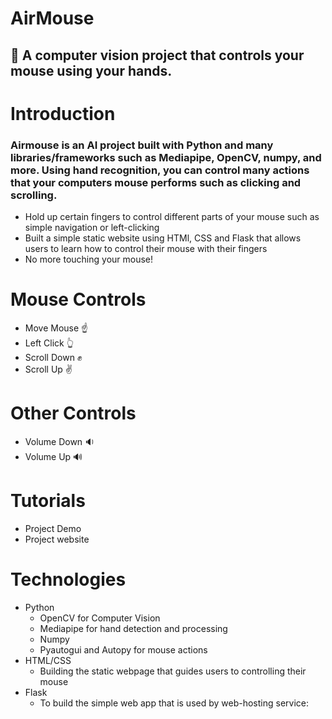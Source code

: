 #                                                                                  AirMouse 

## 🔶 A computer vision project that controls your mouse using your hands. 

# Introduction
### Airmouse is an AI project built with Python and many libraries/frameworks such as Mediapipe, OpenCV, numpy, and more. Using hand recognition, you can control many actions that your computers mouse performs such as clicking and scrolling.
   * Hold up certain fingers to control different parts of your mouse such as simple navigation or left-clicking
   * Built a simple static website using HTMl, CSS and Flask that allows users to learn how to control their mouse with their fingers
   * No more touching your mouse!

# Mouse Controls 

 - Move Mouse ☝️
 - Left Click 👆
 - Scroll Down ✊
 - Scroll Up :v:

# Other Controls

 - Volume Down :sound:
 - Volume Up :loud_sound:

# Tutorials
 - Project Demo
 - Project website

# Technologies
 - Python
   * OpenCV for Computer Vision
   * Mediapipe for hand detection and processing
   * Numpy
   * Pyautogui and Autopy for mouse actions
 - HTML/CSS
   * Building the static webpage that guides users to controlling their mouse
 - Flask
   * To build the simple web app that is used by web-hosting service: 
